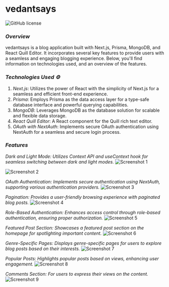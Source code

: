 # **vedantsays**

![GitHub license](https://img.shields.io/badge/license-MIT-blue.svg)

### *Overview*

vedantsays is a blog application built with Next.js, Prisma, MongoDB, and React Quill Editor. It incorporates several key features to provide users with a seamless and engaging blogging experience. Below, you'll find information on technologies used, and an overview of the features.

### *Technologies Used ⚙️*

1. *Next.js*: Utilizes the power of React with the simplicity of Next.js for a seamless and efficient front-end experience.
2. *Prisma*: Employs Prisma as the data access layer for a type-safe database interface and powerful querying capabilities.
3. *MongoDB*: Leverages MongoDB as the database solution for scalable and flexible data storage.
4. *React Quill Editor*: A React component for the Quill rich text editor.
5. *OAuth with NextAuth*: Implements secure OAuth authentication using NextAuth for a seamless and secure login process.

### *Features*

*Dark and Light Mode: Utilizes Context API and useContext hook for seamless switching between dark and light modes.*
![Screenshot 1](screenshots/1.png)

![Screenshot 2](screenshots/2.png)


*OAuth Authentication: Implements secure authentication using NextAuth, supporting various authentication providers.*
![Screenshot 3](screenshots/0.png)


*Pagination: Provides a user-friendly browsing experience with paginated blog posts.*
![Screenshot 4](screenshots/5.png)


*Role-Based Authentication: Enhances access control through role-based authentication, ensuring proper authorization.*
![Screenshot 5](screenshots/-1.png)


*Featured Post Section: Showcases a featured post section on the homepage for spotlighting important content.*
![Screenshot 6](screenshots/4.png)


*Genre-Specific Pages: Displays genre-specific pages for users to explore blog posts based on their interests.*
![Screenshot 7](screenshots/6.png)


*Popular Posts: Highlights popular posts based on views, enhancing user engagement.*
![Screenshot 8](screenshots/6.png)


*Comments Section: For users to express their views on the content.*
![Screenshot 9](screenshots/7.png)

